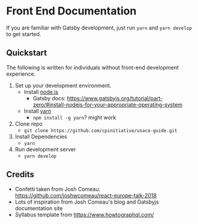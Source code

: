 # Front End Documentation

If you are familiar with Gatsby development, just run `yarn` and `yarn develop` to get started.

## Quickstart

The following is written for individuals without front-end development experience.

1. Set up your development environment.
   - Install [node.js](https://nodejs.org/en/)
     - Gatsby docs: https://www.gatsbyjs.org/tutorial/part-zero/#install-nodejs-for-your-appropriate-operating-system
   - Install [yarn](https://classic.yarnpkg.com/en/)
     - `npm install -g yarn`? might work
2. Clone repo
   - `git clone https://github.com/cpinitiative/usaco-guide.git`
3. Install Dependencies
   - `yarn`
4. Run development server
   - `yarn develop`

## Credits

- Confetti taken from Josh Comeau: https://github.com/joshwcomeau/react-europe-talk-2018
- Lots of inspiration from Josh Comeau's blog and Gatsbyjs documentation site
- Syllabus template from https://www.howtographql.com/
